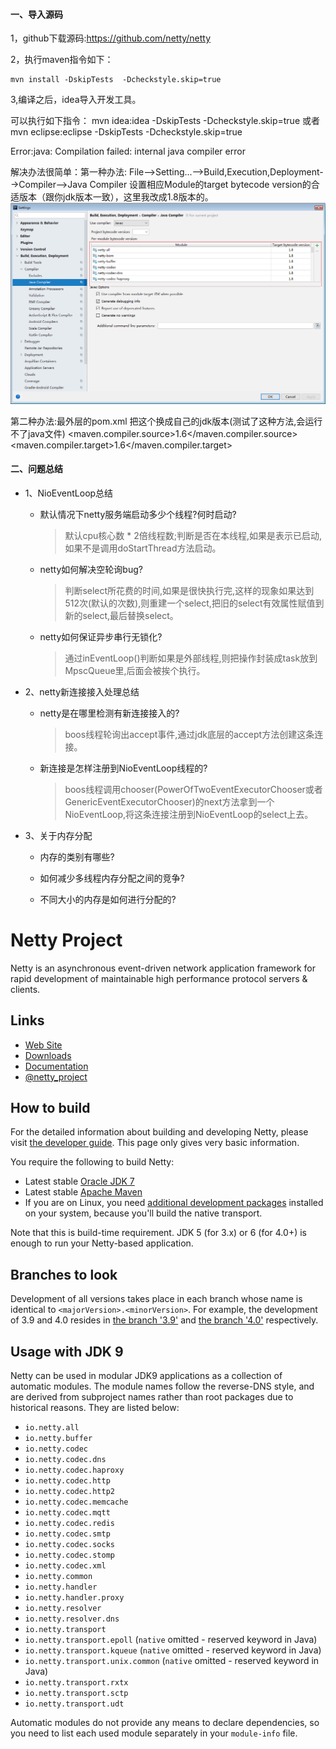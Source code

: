 #### 一、导入源码
1，github下载源码:https://github.com/netty/netty

2，执行maven指令如下：

    mvn install -DskipTests  -Dcheckstyle.skip=true

3,编译之后，idea导入开发工具。

可以执行如下指令： mvn idea:idea -DskipTests  -Dcheckstyle.skip=true
    或者 mvn eclipse:eclipse -DskipTests  -Dcheckstyle.skip=true


Error:java: Compilation failed: internal java compiler error

解决办法很简单：第一种办法: File-->Setting...-->Build,Execution,Deployment-->Compiler-->Java Compiler 设置相应Module的target bytecode version的合适版本（跟你jdk版本一致），这里我改成1.8版本的。
![1](version.png)

第二种办法:最外层的pom.xml 把这个换成自己的jdk版本(测试了这种方法,会运行不了java文件)
  <maven.compiler.source>1.6</maven.compiler.source>
  <maven.compiler.target>1.6</maven.compiler.target>
  
 
#### 二、问题总结
- 1、NioEventLoop总结
  - 默认情况下netty服务端启动多少个线程?何时启动?
  	> 默认cpu核心数 * 2倍线程数;判断是否在本线程,如果是表示已启动,如果不是调用doStartThread方法启动。
  - netty如何解决空轮询bug?
  	> 判断select所花费的时间,如果是很快执行完,这样的现象如果达到512次(默认的次数),则重建一个select,把旧的select有效属性赋值到新的select,最后替换select。
  - netty如何保证异步串行无锁化?
  	> 通过inEventLoop()判断如果是外部线程,则把操作封装成task放到MpscQueue里,后面会被挨个执行。
  
- 2、netty新连接接入处理总结
  - netty是在哪里检测有新连接接入的?
  	> boos线程轮询出accept事件,通过jdk底层的accept方法创建这条连接。
  - 新连接是怎样注册到NioEventLoop线程的?
  	> boos线程调用chooser(PowerOfTwoEventExecutorChooser或者GenericEventExecutorChooser)的next方法拿到一个NioEventLoop,将这条连接注册到NioEventLoop的select上去。
  
- 3、关于内存分配
  - 内存的类别有哪些?
  	
  - 如何减少多线程内存分配之间的竞争?
  - 不同大小的内存是如何进行分配的?

  
  
  
  
  
  
  
# Netty Project

Netty is an asynchronous event-driven network application framework for rapid development of maintainable high performance protocol servers & clients.

## Links

* [Web Site](http://netty.io/)
* [Downloads](http://netty.io/downloads.html)
* [Documentation](http://netty.io/wiki/)
* [@netty_project](https://twitter.com/netty_project)

## How to build

For the detailed information about building and developing Netty, please visit [the developer guide](http://netty.io/wiki/developer-guide.html).  This page only gives very basic information.

You require the following to build Netty:

* Latest stable [Oracle JDK 7](http://www.oracle.com/technetwork/java/)
* Latest stable [Apache Maven](http://maven.apache.org/)
* If you are on Linux, you need [additional development packages](http://netty.io/wiki/native-transports.html) installed on your system, because you'll build the native transport.

Note that this is build-time requirement.  JDK 5 (for 3.x) or 6 (for 4.0+) is enough to run your Netty-based application.

## Branches to look

Development of all versions takes place in each branch whose name is identical to `<majorVersion>.<minorVersion>`.  For example, the development of 3.9 and 4.0 resides in [the branch '3.9'](https://github.com/netty/netty/tree/3.9) and [the branch '4.0'](https://github.com/netty/netty/tree/4.0) respectively.

## Usage with JDK 9

Netty can be used in modular JDK9 applications as a collection of automatic modules. The module names follow the
reverse-DNS style, and are derived from subproject names rather than root packages due to historical reasons. They
are listed below:

 * `io.netty.all`
 * `io.netty.buffer`
 * `io.netty.codec`
 * `io.netty.codec.dns`
 * `io.netty.codec.haproxy`
 * `io.netty.codec.http`
 * `io.netty.codec.http2`
 * `io.netty.codec.memcache`
 * `io.netty.codec.mqtt`
 * `io.netty.codec.redis`
 * `io.netty.codec.smtp`
 * `io.netty.codec.socks`
 * `io.netty.codec.stomp`
 * `io.netty.codec.xml`
 * `io.netty.common`
 * `io.netty.handler`
 * `io.netty.handler.proxy`
 * `io.netty.resolver`
 * `io.netty.resolver.dns`
 * `io.netty.transport`
 * `io.netty.transport.epoll` (`native` omitted - reserved keyword in Java)
 * `io.netty.transport.kqueue` (`native` omitted - reserved keyword in Java)
 * `io.netty.transport.unix.common` (`native` omitted - reserved keyword in Java)
 * `io.netty.transport.rxtx`
 * `io.netty.transport.sctp`
 * `io.netty.transport.udt`



Automatic modules do not provide any means to declare dependencies, so you need to list each used module separately
in your `module-info` file.
